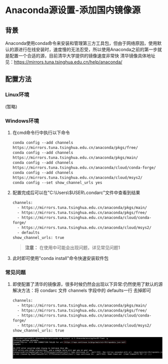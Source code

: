 # Anaconda源设置-添加国内镜像源

## 背景
Anaconda使用conda命令来安装和管理第三方工具包，但由于网络原因，使用默认的源进行在线安装时，速度慢的无法忍受，所以使用Anaconda之前的第一步就是配置一个合适的源，目前清华大学提供的镜像速度非常快
清华镜像具体地址见：https://mirrors.tuna.tsinghua.edu.cn/help/anaconda/

## 配置方法
### Linux环境
(暂略)

### Windows环境
1. 在cmd命令行中执行以下命令
   
    ```
    conda config --add channels https://mirrors.tuna.tsinghua.edu.cn/anaconda/pkgs/free/
    conda config --add channels https://mirrors.tuna.tsinghua.edu.cn/anaconda/pkgs/main/
    conda config --add channels https://mirrors.tuna.tsinghua.edu.cn/anaconda/cloud/conda-forge/
    conda config --add channels https://mirrors.tuna.tsinghua.edu.cn/anaconda/cloud/msys2/
    conda config --set show_channel_urls yes
    ```

2. 配置完成后可以在"C:\\Users\\$USER\\.condarc"文件中查看到结果
   
    ```
    channels:
      - https://mirrors.tuna.tsinghua.edu.cn/anaconda/pkgs/main/
      - https://mirrors.tuna.tsinghua.edu.cn/anaconda/pkgs/free/
      - https://mirrors.tuna.tsinghua.edu.cn/anaconda/cloud/conda-forge/
      - https://mirrors.tuna.tsinghua.edu.cn/anaconda/cloud/msys2/
      - defaults
    show_channel_urls: true
    ```
    > **注意：** 在使用中可能会出现问题，详见常见问题1

3. 此时即可使用"conda install"命令快速安装软件包


### 常见问题
1. 即使配置了清华的镜像源，很多时候仍然会出现以下异常:仍然使用了默认的源
   解决方法：将 condarc 文件 channels 字段中的 defaults一行 去掉即可
    
    ```
    channels:
      - https://mirrors.tuna.tsinghua.edu.cn/anaconda/pkgs/main/
      - https://mirrors.tuna.tsinghua.edu.cn/anaconda/pkgs/free/
      - https://mirrors.tuna.tsinghua.edu.cn/anaconda/cloud/conda-forge/
      - https://mirrors.tuna.tsinghua.edu.cn/anaconda/cloud/msys2/
    show_channel_urls: true
    ```
   ![](resources/images/conda源异常.jpg)